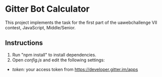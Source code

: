 # Gitter Bot Calculator

This project implements the task for the first part of the uawebchallenge VII contest, JavaScript, Middle/Senior.

## Instructions

1. Run "npm install" to install dependencies.
2. Open *config.js* and edit the following settings:
  * *token:* your access token from https://developer.gitter.im/apps
